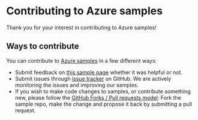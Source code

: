 # Contributing to Azure samples

Thank you for your interest in contributing to Azure samples!

## Ways to contribute

You can contribute to [Azure samples](https://github.com/Azure-Samples/acr-dotnet-manage-azure-container-registry-with-webhooks) in a few different ways:

- Submit feedback on [this sample page](https://azure.microsoft.com/documentation/samples/acr-dotnet-manage-azure-container-registry-with-webhooks/) whether it was helpful or not.  
- Submit issues through [issue tracker](https://github.com/Azure-Samples/acr-dotnet-manage-azure-container-registry-with-webhooks/issues) on GitHub. We are actively monitoring the issues and improving our samples.
- If you wish to make code changes to samples, or contribute something new, please follow the [GitHub Forks / Pull requests model](https://help.github.com/articles/fork-a-repo/): Fork the sample repo, make the change and propose it back by submitting a pull request.
